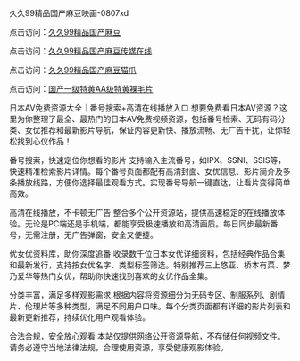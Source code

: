 久久99精品国产麻豆映画-0807xd


点击访问：<a href="https://gsd-agv.pages.dev/">久久99精品国产麻豆</a>

点击访问：<a href="https://vassv.pages.dev/">久久99精品国产麻豆传媒在线</a>

点击访问：<a href="https://heiliaoxwd5i8.pages.dev">久久99精品国产麻豆猫爪</a>

点击访问：<a href="https://heiliaozj3tjd.pages.dev">国产一级特黄AA级特黄裸毛片</a>


日本AV免费资源大全｜番号搜索+高清在线播放入口
想要免费看日本AV资源？这里为你整理了最全、最热门的日本AV免费视频资源，包括番号检索、无码有码分类、女优推荐和最新影片导航，保证内容更新快、播放流畅、无广告干扰，让你轻松找到心仪作品！

番号搜索，快速定位你想看的影片
支持输入主流番号，如IPX、SSNI、SSIS等，快速精准检索影片详情。每个番号页面都配有高清封面、女优信息、影片简介及多条播放线路，方便你选择最佳观看方式。实现番号导航一键直达，让看片变得简单高效。

高清在线播放，不卡顿无广告
整合多个公开资源站，提供高速稳定的在线播放体验。无论是PC端还是手机端，都能享受极速播放和高清画质。每日同步最新番号，无需注册，无广告弹窗，安全又便捷。

优女优资料库，助你深度追番
收录数千位日本女优详细资料，包括经典作品合集和最新发行，支持按女优名字、类型标签筛选。特别推荐三上悠亚、桥本有菜、梦乃爱华等热门女优，帮助你快速找到喜欢的女优作品全集。

分类丰富，满足多样观影需求
根据内容将资源细分为无码专区、制服系列、剧情片、伦理片等多种类型，满足不同用户口味。每个分类页面都有详细的影片列表和最新更新推荐，持续优化用户观看体验。

合法合规，安全放心观看
本站仅提供网络公开资源导航，不存储任何视频文件。请务必遵守当地法律法规，合理使用资源，享受健康观影体验。



<span style="display:none;">[Canonical link]( https://github.com/635xda/36512 ）</span>
